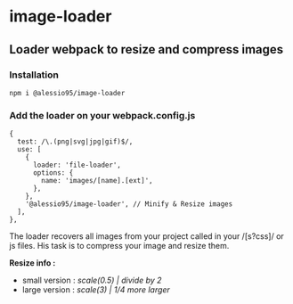 # image-loader
 
## Loader webpack to resize and compress images

### Installation

```
npm i @alessio95/image-loader
```

### Add the loader on your webpack.config.js
```
{
  test: /\.(png|svg|jpg|gif)$/,
  use: [
    {
      loader: 'file-loader',
      options: {
        name: 'images/[name].[ext]',
      },
    },
    '@alessio95/image-loader', // Minify & Resize images
  ],
},
```

The loader recovers all images from your project called in your /[s?css]/ or js files. 
His task is to compress your image and resize them.

**Resize info :**
- small version : *scale(0.5) | divide by 2*
- large version : *scale(3) | 1/4 more larger*
